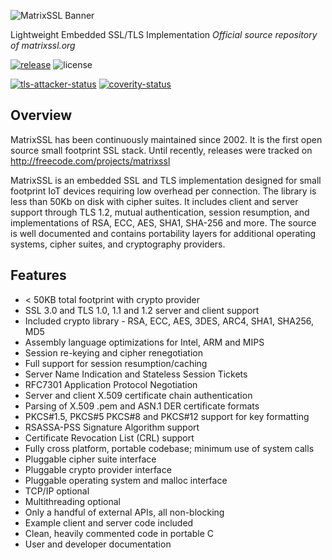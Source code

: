 
![MatrixSSL Banner](http://www.matrixssl.org/assets/img/matrixssl_logo_transparent_md.png)

Lightweight Embedded SSL/TLS Implementation
*Official source repository of matrixssl.org*

[![release](http://www.matrixssl.org/shield.svg)](https://github.com/matrixssl/matrixssl/releases)
![license](https://img.shields.io/badge/License-GPL-blue.svg)

[![tls-attacker-status](http://www.matrixssl.org/assets/svg/status-tls-attacker.svg)](https://github.com/RUB-NDS/TLS-Attacker)
[![coverity-status](https://scan.coverity.com/projects/8611/badge.svg)](https://scan.coverity.com/projects/matrixssl-matrixssl)

## Overview
MatrixSSL has been continuously maintained since 2002. It is the first open source small footprint SSL stack. Until recently, releases were tracked on http://freecode.com/projects/matrixssl

MatrixSSL is an embedded SSL and TLS implementation designed for small footprint IoT devices requiring low overhead per connection. The library is less than 50Kb on disk with cipher suites. It includes client and server support through TLS 1.2, mutual authentication, session resumption, and implementations of RSA, ECC, AES, SHA1, SHA-256 and more. The source is well documented and contains portability layers for additional operating systems, cipher suites, and cryptography providers.

## Features
+ < 50KB total footprint with crypto provider
+ SSL 3.0 and TLS 1.0, 1.1 and 1.2 server and client support
+ Included crypto library - RSA, ECC, AES, 3DES, ARC4, SHA1, SHA256, MD5
+ Assembly language optimizations for Intel, ARM and MIPS
+ Session re-keying and cipher renegotiation
+ Full support for session resumption/caching
+ Server Name Indication and Stateless Session Tickets
+ RFC7301 Application Protocol Negotiation
+ Server and client X.509 certificate chain authentication
+ Parsing of X.509 .pem and ASN.1 DER certificate formats
+ PKCS#1.5, PKCS#5 PKCS#8 and PKCS#12 support for key formatting
+ RSASSA-PSS Signature Algorithm support
+ Certificate Revocation List (CRL) support
+ Fully cross platform, portable codebase; minimum use of system calls
+ Pluggable cipher suite interface
+ Pluggable crypto provider interface
+ Pluggable operating system and malloc interface
+ TCP/IP optional
+ Multithreading optional
+ Only a handful of external APIs, all non-blocking
+ Example client and server code included
+ Clean, heavily commented code in portable C
+ User and developer documentation
